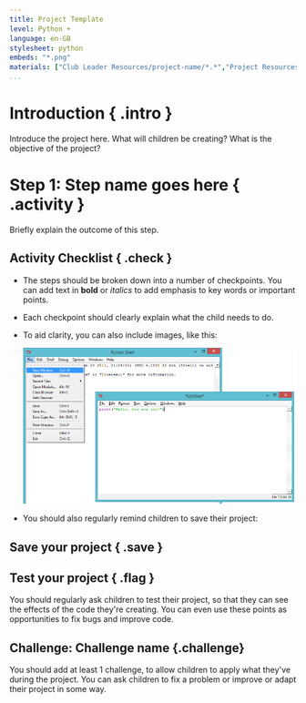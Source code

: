 ```yaml
---
title: Project Template
level: Python +
language: en-GB
stylesheet: python
embeds: "*.png"
materials: ["Club Leader Resources/project-name/*.*","Project Resources/project-name-finished/*.*"]
...
```


# Introduction { .intro }

Introduce the project here. What will children be creating? What is the objective of the project?

# Step 1: Step name goes here { .activity }

Briefly explain the outcome of this step.

## Activity Checklist { .check }

+ The steps should be broken down into a number of checkpoints. You can add text in __bold__ or _italics_ to add emphasis to key words or important points.

+ Each checkpoint should clearly explain what the child needs to do.

+ To aid clarity, you can also include images, like this:

	![screenshot](image.png)

+ You should also regularly remind children to save their project:

## Save your project { .save }

## Test your project { .flag }
You should regularly ask children to test their project, so that they can see the effects of the code they're creating. You can even use these points as opportunities to fix bugs and improve code.

## Challenge: Challenge name {.challenge}
You should add at least 1 challenge, to allow children to apply what they've during the project. You can ask children to fix a problem or improve or adapt their project in some way. 
